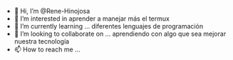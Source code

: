 - 👋 Hi, I’m @Rene-Hinojosa
- 👀 I’m interested in aprender a manejar más el termux
- 🌱 I’m currently learning ... diferentes lenguajes de programación 
- 💞️ I’m looking to collaborate on ... aprendiendo con algo que sea mejorar nuestra tecnología 
- 📫 How to reach me ...

<!---
Rene-Hinojosa/Rene-Hinojosa is a ✨ special ✨ repository because its `README.md` (this file) appears on your GitHub profile.
You can click the Preview link to take a look at your changes.
--->
